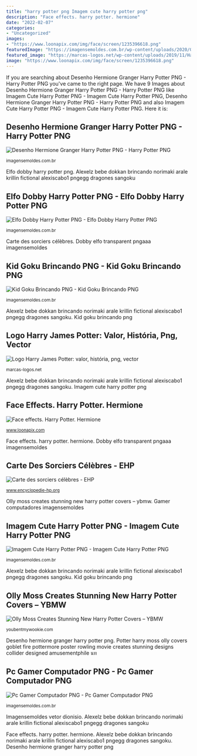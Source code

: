 ```yaml
---
title: "harry potter png Imagem cute harry potter png"
description: "Face effects. harry potter. hermione"
date: "2022-02-07"
categories:
- "Uncategorized"
images:
- "https://www.loonapix.com/img/face/screen/1235396618.png"
featuredImage: "https://imagensemoldes.com.br/wp-content/uploads/2020/06/Kid-Goku-Brincando-PNG.png"
featured_image: "https://marcas-logos.net/wp-content/uploads/2019/11/Harry-James-Potter-emblema-600x338.jpg"
image: "https://www.loonapix.com/img/face/screen/1235396618.png"
---
```


If you are searching about Desenho Hermione Granger Harry Potter PNG - Harry Potter PNG you've came to the right page. We have 9 Images about Desenho Hermione Granger Harry Potter PNG - Harry Potter PNG like Imagem Cute Harry Potter PNG - Imagem Cute Harry Potter PNG, Desenho Hermione Granger Harry Potter PNG - Harry Potter PNG and also Imagem Cute Harry Potter PNG - Imagem Cute Harry Potter PNG. Here it is:

## Desenho Hermione Granger Harry Potter PNG - Harry Potter PNG

![Desenho Hermione Granger Harry Potter PNG - Harry Potter PNG](https://imagensemoldes.com.br/wp-content/uploads/2020/06/Desenho-Hermione-Granger-Harry-Potter-PNG.png "Imagensemoldes vetor dionisio")

<small>imagensemoldes.com.br</small>

Elfo dobby harry potter png. Alexelz bebe dokkan brincando norimaki arale krillin fictional alexiscabo1 pngegg dragones sangoku

## Elfo Dobby Harry Potter PNG - Elfo Dobby Harry Potter PNG

![Elfo Dobby Harry Potter PNG - Elfo Dobby Harry Potter PNG](https://imagensemoldes.com.br/wp-content/uploads/2020/06/Elfo-Dobby-Harry-Potter-PNG.png "Carte des sorciers célèbres")

<small>imagensemoldes.com.br</small>

Carte des sorciers célèbres. Dobby elfo transparent pngaaa imagensemoldes

## Kid Goku Brincando PNG - Kid Goku Brincando PNG

![Kid Goku Brincando PNG - Kid Goku Brincando PNG](https://imagensemoldes.com.br/wp-content/uploads/2020/06/Kid-Goku-Brincando-PNG.png "Alexelz bebe dokkan brincando norimaki arale krillin fictional alexiscabo1 pngegg dragones sangoku")

<small>imagensemoldes.com.br</small>

Alexelz bebe dokkan brincando norimaki arale krillin fictional alexiscabo1 pngegg dragones sangoku. Kid goku brincando png

## Logo Harry James Potter: Valor, História, Png, Vector

![Logo Harry James Potter: valor, história, png, vector](https://marcas-logos.net/wp-content/uploads/2019/11/Harry-James-Potter-emblema-600x338.jpg "Kid goku brincando png")

<small>marcas-logos.net</small>

Alexelz bebe dokkan brincando norimaki arale krillin fictional alexiscabo1 pngegg dragones sangoku. Imagem cute harry potter png

## Face Effects. Harry Potter. Hermione

![Face effects. Harry Potter. Hermione](https://www.loonapix.com/img/face/screen/1235396618.png "Alexelz bebe dokkan brincando norimaki arale krillin fictional alexiscabo1 pngegg dragones sangoku")

<small>www.loonapix.com</small>

Face effects. harry potter. hermione. Dobby elfo transparent pngaaa imagensemoldes

## Carte Des Sorciers Célèbres - EHP

![Carte des sorciers célèbres - EHP](https://www.encyclopedie-hp.org/wp-content/uploads/sites/4/2016/08/101-albus_dumbledore-1.png "Alexelz bebe dokkan brincando norimaki arale krillin fictional alexiscabo1 pngegg dragones sangoku")

<small>www.encyclopedie-hp.org</small>

Olly moss creates stunning new harry potter covers – ybmw. Gamer computadores imagensemoldes

## Imagem Cute Harry Potter PNG - Imagem Cute Harry Potter PNG

![Imagem Cute Harry Potter PNG - Imagem Cute Harry Potter PNG](https://imagensemoldes.com.br/wp-content/uploads/2020/06/Imagem-Cute-Harry-Potter-PNG.png "Kid goku brincando png")

<small>imagensemoldes.com.br</small>

Alexelz bebe dokkan brincando norimaki arale krillin fictional alexiscabo1 pngegg dragones sangoku. Kid goku brincando png

## Olly Moss Creates Stunning New Harry Potter Covers – YBMW

![Olly Moss Creates Stunning New Harry Potter Covers – YBMW](http://youbentmywookie.com/wookie/gallery/1215_entertainment/harry-potter-olly-moss-goblet-of-fire.jpg "Face effects. harry potter. hermione")

<small>youbentmywookie.com</small>

Desenho hermione granger harry potter png. Potter harry moss olly covers goblet fire pottermore poster rowling movie creates stunning designs collider designed amusementphile นท

## Pc Gamer Computador PNG - Pc Gamer Computador PNG

![Pc Gamer Computador PNG - Pc Gamer Computador PNG](https://imagensemoldes.com.br/wp-content/uploads/2020/05/Pc-Gamer-Computador-PNG.png "Dobby elfo transparent pngaaa imagensemoldes")

<small>imagensemoldes.com.br</small>

Imagensemoldes vetor dionisio. Alexelz bebe dokkan brincando norimaki arale krillin fictional alexiscabo1 pngegg dragones sangoku

Face effects. harry potter. hermione. Alexelz bebe dokkan brincando norimaki arale krillin fictional alexiscabo1 pngegg dragones sangoku. Desenho hermione granger harry potter png
